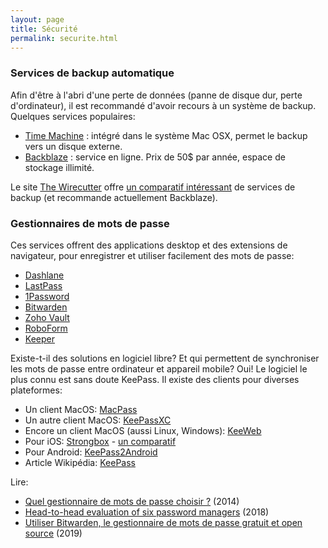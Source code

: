 ```yaml
---
layout: page
title: Sécurité
permalink: securite.html
---
```



### Services de backup automatique

Afin d'être à l'abri d'une perte de données (panne de disque dur, perte d'ordinateur), il est recommandé d'avoir recours à un système de backup. Quelques services populaires:

- [Time Machine](https://support.apple.com/fr-fr/HT201250) : intégré dans le système Mac OSX, permet le backup vers un disque externe.
- [Backblaze](https://www.backblaze.com/) : service en ligne. Prix de 50$ par année, espace de stockage illimité.

Le site [The Wirecutter](https://thewirecutter.com/reviews/best-online-backup-service/) offre [un comparatif intéressant](https://thewirecutter.com/reviews/best-online-backup-service/) de services de backup (et recommande actuellement Backblaze).

### Gestionnaires de mots de passe

Ces services offrent des applications desktop et des extensions de navigateur, pour enregistrer et utiliser facilement des mots de passe:

- [Dashlane](https://www.dashlane.com/)
- [LastPass](https://lastpass.com/)
- [1Password](https://1password.com/)
- [Bitwarden](https://bitwarden.com)
- [Zoho Vault](https://www.zoho.com/vault/)
- [RoboForm](http://www.roboform.com/)
- [Keeper](https://keepersecurity.com)

Existe-t-il des solutions en logiciel libre? Et qui permettent de synchroniser les mots de passe entre ordinateur et appareil mobile? Oui! Le logiciel le plus connu est sans doute KeePass. Il existe des clients pour diverses plateformes:

- Un client MacOS: [MacPass](https://macpassapp.org)
- Un autre client MacOS: [KeePassXC](https://keepassxc.org/)
- Encore un client MacOS (aussi Linux, Windows): [KeeWeb](https://keeweb.info)
- Pour iOS: [Strongbox](https://strongboxsafe.com) - [un comparatif](https://github.com/keeweb/keeweb/wiki/iOS)
- Pour Android:  [KeePass2Android](https://play.google.com/store/apps/details?id=keepass2android.keepass2android)
- Article Wikipédia: [KeePass](https://fr.wikipedia.org/wiki/KeePass)

Lire: 

- [Quel gestionnaire de mots de passe choisir ?](http://www.panoptinet.com/cybersecurite-decryptee/test-dashlane-lastpass-keepass-quel-logiciel-choisir/) (2014)
- [Head-to-head evaluation of six password managers](https://medium.com/@QuantopianCyber/head-to-head-evaluation-of-five-password-managers-8faa4851c767) (2018)
- [Utiliser Bitwarden, le gestionnaire de mots de passe gratuit et open source](https://lecrabeinfo.net/utiliser-bitwarden-gestionnaire-mots-de-passe-gratuit-et-open-source.html) (2019)